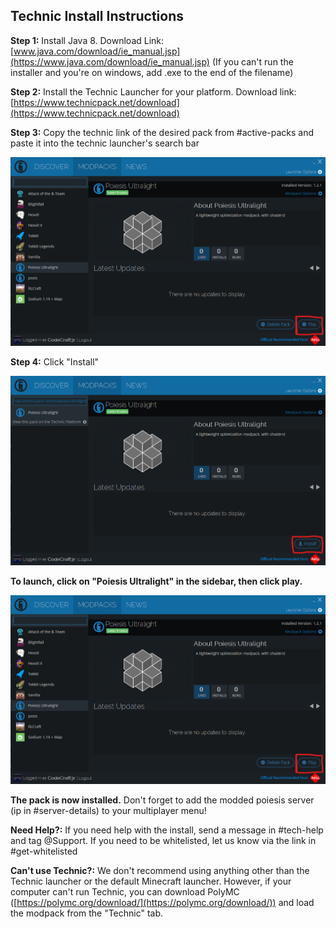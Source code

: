 ## Technic Install Instructions

**Step 1:** Install Java 8. Download Link: [www.java.com/download/ie_manual.jsp](https://www.java.com/download/ie_manual.jsp) 
(If you can't run the installer and you're on windows, add .exe to the end of the filename)

**Step 2:** Install the Technic Launcher for your platform. Download link: [https://www.technicpack.net/download](https://www.technicpack.net/download) 

**Step 3:** Copy the technic link of the desired pack from #active-packs and paste it into the technic launcher's search bar 

![Where is the search bar?](/assets/technic-install-3.png)

**Step 4:** Click "Install" 

![Where is the install button?](/assets/technic-install-2.png)

**To launch, click on "Poiesis Ultralight" in the sidebar, then click play.** 

![Where is the play button?](/assets/technic-install-3.png)


**The pack is now installed.** Don't forget to add the modded poiesis server (ip in #server-details) to your multiplayer menu!

**Need Help?:** If you need help with the install, send a message in #tech-help and tag @Support. If you need to be whitelisted, let us know via the link in #get-whitelisted

**Can't use Technic?:** We don't recommend using anything other than the Technic launcher or the default Minecraft launcher. However, if your computer can't run Technic, you can download PolyMC ([https://polymc.org/download/](https://polymc.org/download/)) and load the modpack from the "Technic" tab.
